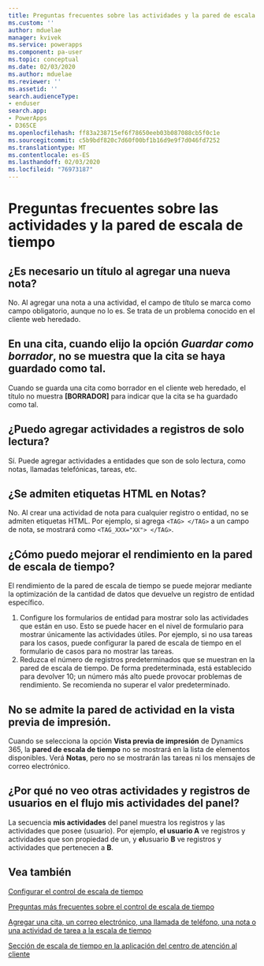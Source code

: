 ```yaml
---
title: Preguntas frecuentes sobre las actividades y la pared de escala de tiempo | Microsoft Docs
ms.custom: ''
author: mduelae
manager: kvivek
ms.service: powerapps
ms.component: pa-user
ms.topic: conceptual
ms.date: 02/03/2020
ms.author: mduelae
ms.reviewer: ''
ms.assetid: ''
search.audienceType:
- enduser
search.app:
- PowerApps
- D365CE
ms.openlocfilehash: ff83a238715ef6f78650eeb03b087088cb5f0c1e
ms.sourcegitcommit: c5b9bdf820c7d60f00bf1b16d9e9f7d046fd7252
ms.translationtype: MT
ms.contentlocale: es-ES
ms.lasthandoff: 02/03/2020
ms.locfileid: "76973187"
---
```

# <a name="frequently-asked-questions-about-activities-and-the-timeline-wall"></a>Preguntas frecuentes sobre las actividades y la pared de escala de tiempo  

## <a name="is-a-title-required-when-adding-a-new-note"></a>¿Es necesario un título al agregar una nueva nota?

No. Al agregar una nota a una actividad, el campo de título se marca como campo obligatorio, aunque no lo es. Se trata de un problema conocido en el cliente web heredado.

## <a name="for-an-appointment-when-i-choose-the-option-to-save-as-draft-it-doesnt-show-that-the-appointment-has-been-saved-as-a-draft"></a>En una cita, cuando elijo la opción *Guardar como borrador*, no se muestra que la cita se haya guardado como tal.

Cuando se guarda una cita como borrador en el cliente web heredado, el título no muestra **[BORRADOR]** para indicar que la cita se ha guardado como tal.

## <a name="can-i-add-activities-to-read-only-records"></a>¿Puedo agregar actividades a registros de solo lectura?

Sí. Puede agregar actividades a entidades que son de solo lectura, como notas, llamadas telefónicas, tareas, etc. 

## <a name="are-html-tags-supported-in-notes"></a>¿Se admiten etiquetas HTML en **Notas**?

No. Al crear una actividad de nota para cualquier registro o entidad, no se admiten etiquetas HTML. Por ejemplo, si agrega `<TAG> </TAG>` a un campo de nota, se mostrará como `<TAG_XXX="XX"> </TAG>`.

## <a name="how-can-i-improve-performance-on-timeline-wall"></a>¿Cómo puedo mejorar el rendimiento en la pared de escala de tiempo?

El rendimiento de la pared de escala de tiempo se puede mejorar mediante la optimización de la cantidad de datos que devuelve un registro de entidad específico. 

1.  Configure los formularios de entidad para mostrar solo las actividades que están en uso.  Esto se puede hacer en el nivel de formulario para mostrar únicamente las actividades útiles.  Por ejemplo, si no usa tareas para los casos, puede configurar la pared de escala de tiempo en el formulario de casos para no mostrar las tareas.
2.  Reduzca el número de registros predeterminados que se muestran en la pared de escala de tiempo.  De forma predeterminada, está establecido para devolver 10; un número más alto puede provocar problemas de rendimiento.  Se recomienda no superar el valor predeterminado. 

## <a name="activity-wall-is-not-supported-in-print-preview"></a>No se admite la pared de actividad en la vista previa de impresión.

Cuando se selecciona la opción **Vista previa de impresión** de Dynamics 365, la **pared de escala de tiempo** no se mostrará en la lista de elementos disponibles. Verá **Notas**, pero no se mostrarán las tareas ni los mensajes de correo electrónico.

## <a name="why-i-cant-see-other-users-activities-and-records-in-the-my-activities-stream-in-the-dashboard"></a>¿Por qué no veo otras actividades y registros de usuarios en el flujo mis actividades del panel?

La secuencia **mis actividades** del panel muestra los registros y las actividades que posee (usuario). Por ejemplo, **el usuario A** ve registros y actividades que son propiedad de un, y **el**usuario **B** ve registros y actividades que pertenecen a **B**.

## <a name="see-also"></a>Vea también

[Configurar el control de escala de tiempo](../maker/model-driven-apps/set-up-timeline-control.md)

[Preguntas más frecuentes sobre el control de escala de tiempo](../maker/model-driven-apps/faqs-timeline-control.md)

[Agregar una cita, un correo electrónico, una llamada de teléfono, una nota o una actividad de tarea a la escala de tiempo](add-activities.md)

[Sección de escala de tiempo en la aplicación del centro de atención al cliente](https://docs.microsoft.com/dynamics365/customer-service/customer-service-hub-user-guide-basics#timeline)